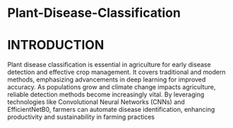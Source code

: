 # Plant-Disease-Classification

# INTRODUCTION

Plant disease classification is essential in agriculture for early disease detection and  effective crop management. It covers traditional and modern methods, emphasizing  advancements in deep learning for improved accuracy. As populations grow and climate change impacts agriculture, reliable detection methods become increasingly vital. By  leveraging technologies like Convolutional Neural Networks (CNNs) and EfficientNetB0, farmers can automate disease identification, enhancing productivity and sustainability in farming practices
